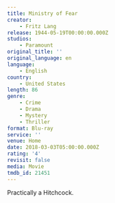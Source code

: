 ```yaml
---
title: Ministry of Fear
creator:
    - Fritz Lang
release: 1944-05-19T00:00:00.000Z
studios:
    - Paramount
original_title: ''
original_language: en
language:
    - English
country:
    - United States
length: 86
genre:
    - Crime
    - Drama
    - Mystery
    - Thriller
format: Blu-ray
service: ''
venue: Home
date: 2018-03-03T05:00:00.000Z
rating: '4'
revisit: false
media: Movie
tmdb_id: 21451
---
```


Practically a Hitchcock.
